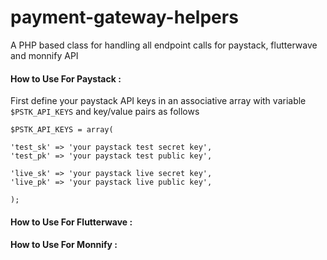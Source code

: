 # payment-gateway-helpers
A PHP based class for handling all endpoint calls for paystack, flutterwave and monnify API

#### How to Use For Paystack :
First define your paystack API keys in an associative array with variable ```$PSTK_API_KEYS``` and key/value pairs as follows 
```
$PSTK_API_KEYS = array(

'test_sk' => 'your paystack test secret key',
'test_pk' => 'your paystack test public key', 
		
'live_sk' => 'your paystack live secret key',
'live_pk' => 'your paystack live public key',
		
);

```

#### How to Use For Flutterwave :

#### How to Use For Monnify :
   
